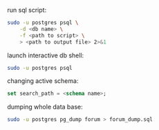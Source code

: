 run sql script:
```bash
sudo -u postgres psql \
    -d <db name> \
    -f <path to script> \
    > <path to output file> 2>&1
```

launch interactive db shell:
```bash
sudo -u postgres psql
```

changing active schema:
```sql
set search_path = <schema name>;
```

dumping whole data base:
```bash
sudo -u postgres pg_dump forum > forum_dump.sql
```